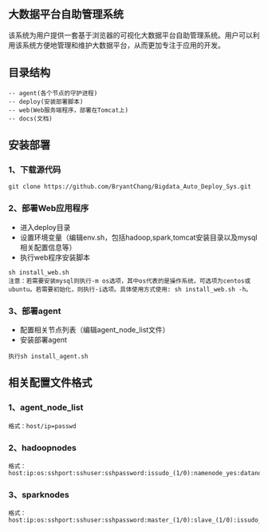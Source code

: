 ## 大数据平台自助管理系统

该系统为用户提供一套基于浏览器的可视化大数据平台自助管理系统。用户可以利用该系统方便地管理和维护大数据平台，从而更加专注于应用的开发。

## 目录结构

```
-- agent(各个节点的守护进程)
-- deploy(安装部署脚本)
-- web(Web服务端程序，部署在Tomcat上)
-- docs(文档)
```

## 安装部署

### 1、下载源代码

```
git clone https://github.com/BryantChang/Bigdata_Auto_Deploy_Sys.git
```

### 2、部署Web应用程序

* 进入deploy目录
* 设置环境变量（编辑env.sh，包括hadoop,spark,tomcat安装目录以及mysql相关配置信息等）
* 执行web程序安装脚本

```
sh install_web.sh
注意：若需要安装mysql则执行-m os选项，其中os代表的是操作系统，可选项为centos或ubuntu。若需要初始化，则执行-i选项。具体使用方式使用: sh install_web.sh -h。
```

### 3、部署agent

* 配置相关节点列表（编辑agent_node_list文件）
* 安装部署agent

```
执行sh install_agent.sh
```

## 相关配置文件格式

### 1、agent_node_list

```
格式：host/ip=passwd
```

### 2、hadoopnodes

```
格式：host:ip:os:sshport:sshuser:sshpassword:issudo_(1/0):namenode_yes:datanode_(1/0):secondarynamenode_(1/0):resourcemanager_(1/0):nodemanager_(1/0):isformatted_(1/0)
```

### 3、sparknodes

```
格式：host:ip:os:sshport:sshuser:sshpassword:master_(1/0):slave_(1/0):issudo_(1/0)
```




